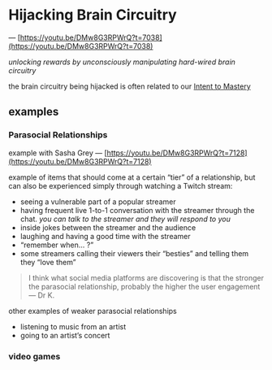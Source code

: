 # Hijacking Brain Circuitry

— [https://youtu.be/DMw8G3RPWrQ?t=7038](https://youtu.be/DMw8G3RPWrQ?t=7038)

*unlocking rewards by unconsciously manipulating hard-wired brain circuitry*

the brain circuitry being hijacked is often related to our [Intent to Mastery](Intent%20to%20Mastery%20d190e02a20f241eab0dcafe7575a078f.md)

## examples

### Parasocial Relationships

example with Sasha Grey — [https://youtu.be/DMw8G3RPWrQ?t=7128](https://youtu.be/DMw8G3RPWrQ?t=7128)

example of items that should come at a certain “tier” of a relationship, but can also be experienced simply through watching a Twitch stream:

- seeing a vulnerable part of a popular streamer
- having frequent live 1-to-1 conversation with the streamer through the chat. *you can talk to the streamer and they will respond to you*
- inside jokes between the streamer and the audience
- laughing and having a good time with the streamer
- “remember when... ?”
- some streamers calling their viewers their “besties” and telling them they “love them”

> I think what social media platforms are discovering is that the stronger the parasocial relationship, probably the higher the user engagement — Dr K.
> 

other examples of weaker parasocial relationships

- listening to music from an artist
- going to an artist’s concert

### video games